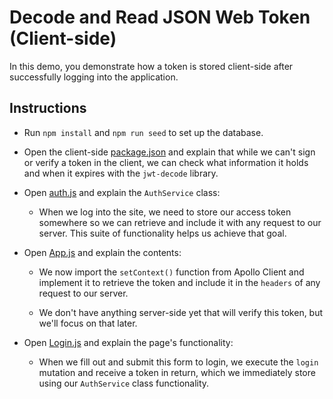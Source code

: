 # Decode and Read JSON Web Token (Client-side)

In this demo, you demonstrate how a token is stored client-side after successfully logging into the application.

## Instructions

* Run `npm install` and `npm run seed` to set up the database.

* Open the client-side [package.json](client/package.json) and explain that while we can't sign or verify a token in the client, we can check what information it holds and when it expires with the `jwt-decode` library.

* Open [auth.js](client/src/utils/auth.js) and explain the `AuthService` class:

  * When we log into the site, we need to store our access token somewhere so we can retrieve and include it with any request to our server. This suite of functionality helps us achieve that goal.

* Open [App.js](client/src/App.js) and explain the contents:

  * We now import the `setContext()` function from Apollo Client and implement it to retrieve the token and include it in the `headers` of any request to our server.

  * We don't have anything server-side yet that will verify this token, but we'll focus on that later.

* Open [Login.js](client/src/pages/Login.js) and explain the page's functionality:

  * When we fill out and submit this form to login, we execute the `login` mutation and receive a token in return, which we immediately store using our `AuthService` class functionality.
